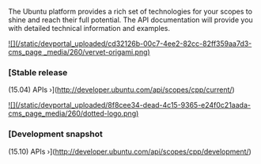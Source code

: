 





The Ubuntu platform provides a rich set of technologies for your scopes to
shine and reach their full potential. The API documentation will provide you
with detailed technical information and examples.

[ ![](/static/devportal_uploaded/cd32126b-00c7-4ee2-82cc-82ff359aa7d3-cms_page
_media/260/vervet-origami.png)
](http://developer.ubuntu.com/api/scopes/cpp/current/)

### [Stable release

(15.04) APIs ›](http://developer.ubuntu.com/api/scopes/cpp/current/)

[ ![](/static/devportal_uploaded/8f8cee34-dead-4c15-9365-e24f0c21aada-
cms_page_media/260/dotted-logo.png)
](http://developer.ubuntu.com/api/scopes/cpp/development/)

### [Development snapshot

(15.10) APIs ›](http://developer.ubuntu.com/api/scopes/cpp/development/)





